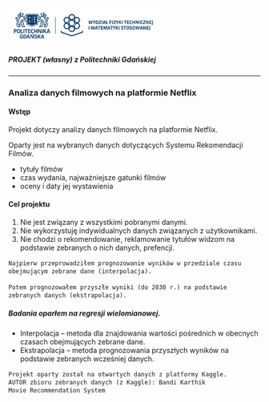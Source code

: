 <img src="PG_WFTiMS.jpg" alt="Politechnika Gdańska" width="300" height="auto"> 


##### PROJEKT (własny) z Politechniki Gdańskiej
---

### Analiza danych filmowych na platformie Netflix

#### Wstęp
Projekt dotyczy analizy danych filmowych na platformie Netflix.

Oparty jest na wybranych danych  dotyczących Systemu Rekomendacji Filmów.
- tytuły filmów
- czas wydania, najważniejsze gatunki filmów
- oceny i daty jej wystawienia

#### Cel projektu 
1. Nie jest związany z wszystkimi pobranymi danymi.
2. Nie wykorzystuję indywidualnych danych związanych z użytkownikami.
3. Nie chodzi o rekomendowanie, reklamowanie tytułów widzom na podstawie zebranych o nich danych, prefencji.

```
Najpierw przeprowadziłem prognozowanie wyników w przedziale czasu obejmującym zebrane dane (interpolacja).

Potem prognozowałem przyszłe wyniki (do 2030 r.) na podstawie zebranych danych (ekstrapolacja).
```

##### Badania oparłem na regresji wielomianowej.
- Interpolacja – metoda dla znajdowania wartości pośrednich w obecnych czasach obejmujących zebrane dane.
- Ekstrapolacja – metoda prognozowania przyszłych wyników na podstawie zebranych wcześniej danych. 

```
Projekt oparty został na otwartych danych z platformy Kaggle.
AUTOR zbioru zebranych danych (z Kaggle): Bandi Karthik
Movie Recommendation System
```

